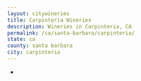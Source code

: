 ```yaml
---
layout: citywineries
title: Carpinteria Wineries
description: Wineries in Carpinteria, CA
permalink: /ca/santa-barbara/carpinteria/
state: ca
county: santa barbara
city: carpinteria
---
```

-

